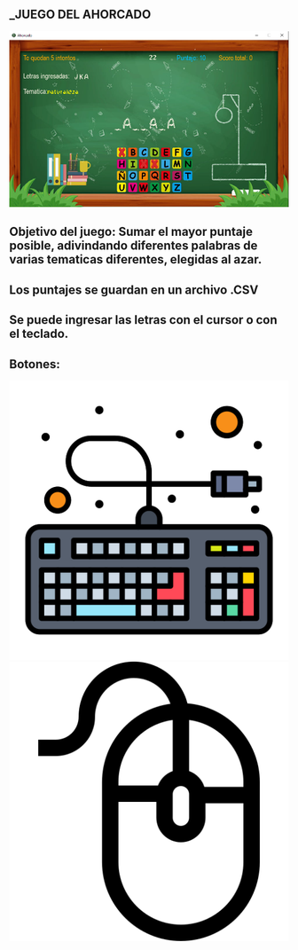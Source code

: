 
## _JUEGO DEL AHORCADO
![juego](Readme/Captura.PNG)
## Objetivo del juego: Sumar el mayor puntaje posible, adivindando diferentes palabras de varias tematicas diferentes, elegidas al azar.
## Los puntajes se guardan en un archivo .CSV
## Se puede ingresar las letras con el cursor o con el teclado.
## Botones: 
![teclado](Readme/teclado.png)
![mouse](Readme/mouse.png)
